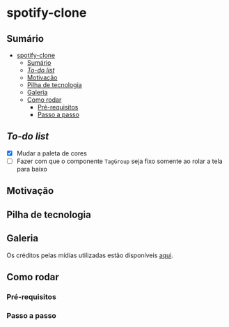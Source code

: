 # spotify-clone

## Sumário

- [spotify-clone](#spotify-clone)
  - [Sumário](#sumário)
  - [*To-do list*](#to-do-list)
  - [Motivação](#motivação)
  - [Pilha de tecnologia](#pilha-de-tecnologia)
  - [Galeria](#galeria)
  - [Como rodar](#como-rodar)
    - [Pré-requisitos](#pré-requisitos)
    - [Passo a passo](#passo-a-passo)

## *To-do list*

- [X] Mudar a paleta de cores
- [ ] Fazer com que o componente `TagGroup` seja fixo somente ao rolar a tela para baixo

## Motivação

## Pilha de tecnologia

## Galeria

Os créditos pelas mídias utilizadas estão disponíveis [aqui](./assets/README.md).

## Como rodar

### Pré-requisitos

### Passo a passo